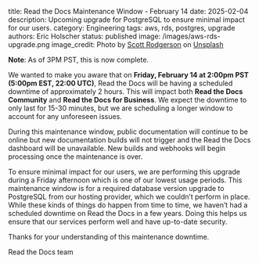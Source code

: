 title: Read the Docs Maintenance Window - February 14
date: 2025-02-04
description: Upcoming upgrade for PostgreSQL to ensure minimal impact for our users.
category: Engineering
tags: aws, rds, postgres, upgrade
authors: Eric Holscher
status: published
image: /images/aws-rds-upgrade.png
image_credit: Photo by <a href="https://unsplash.com/@scottrodgerson?utm_content=creditCopyText&utm_medium=referral&utm_source=unsplash">Scott Rodgerson</a> on <a href="https://unsplash.com/photos/black-and-yellow-striped-line-BwMcYuHI9OI?utm_content=creditCopyText&utm_medium=referral&utm_source=unsplash">Unsplash</a>

**Note**: As of 3PM PST, this is now complete.

We wanted to make you aware that on **Friday, February 14 at 2:00pm PST (5:00pm EST, 22:00 UTC)**, Read the Docs will be having a scheduled downtime of approximately 2 hours.
This will impact both **Read the Docs Community** and **Read the Docs for Business**.
We expect the downtime to only last for 15-30 minutes, but we are scheduling a longer window to account for any unforeseen issues.

During this maintenance window, public documentation will continue to be online but new documentation builds will not trigger and the Read the Docs dashboard will be unavailable.
New builds and webhooks will begin processing once the maintenance is over.

To ensure minimal impact for our users, we are performing this upgrade during a Friday afternoon which is one of our lowest usage periods.
This maintenance window is for a required database version upgrade to PostgreSQL from our hosting provider, which we couldn’t perform in place.
While these kinds of things do happen from time to time, we haven’t had a scheduled downtime on Read the Docs in a few years. Doing this helps us ensure that our services perform well and have up-to-date security.

Thanks for your understanding of this maintenance downtime.

Read the Docs team
